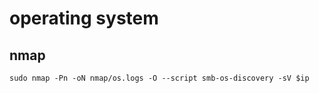 # operating system

## nmap

```shell
sudo nmap -Pn -oN nmap/os.logs -O --script smb-os-discovery -sV $ip
```
